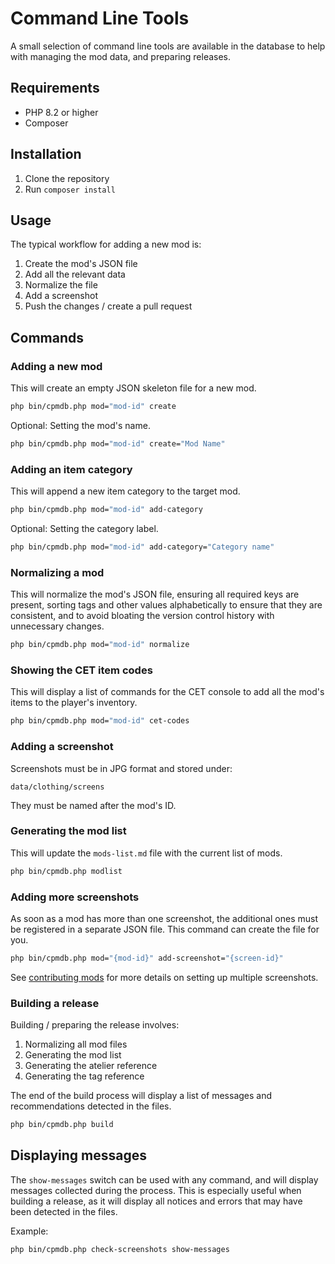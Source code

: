 # Command Line Tools

A small selection of command line tools are available in the
database to help with managing the mod data, and preparing 
releases.

## Requirements

- PHP 8.2 or higher
- Composer

## Installation

1. Clone the repository
2. Run `composer install`

## Usage

The typical workflow for adding a new mod is:

1. Create the mod's JSON file
2. Add all the relevant data
3. Normalize the file
4. Add a screenshot
5. Push the changes / create a pull request

## Commands

### Adding a new mod

This will create an empty JSON skeleton file for a new mod.

```bash
php bin/cpmdb.php mod="mod-id" create
```

Optional: Setting the mod's name.

```bash
php bin/cpmdb.php mod="mod-id" create="Mod Name"
```


### Adding an item category

This will append a new item category to the target mod.

```bash
php bin/cpmdb.php mod="mod-id" add-category
```

Optional: Setting the category label. 

```bash
php bin/cpmdb.php mod="mod-id" add-category="Category name"
```

### Normalizing a mod

This will normalize the mod's JSON file, ensuring all required 
keys are present, sorting tags and other values alphabetically
to ensure that they are consistent, and to avoid bloating the
version control history with unnecessary changes.

```bash
php bin/cpmdb.php mod="mod-id" normalize
```

### Showing the CET item codes

This will display a list of commands for the CET console to add
all the mod's items to the player's inventory.

```bash
php bin/cpmdb.php mod="mod-id" cet-codes
````

### Adding a screenshot

Screenshots must be in JPG format and stored under:

`data/clothing/screens` 

They must be named after the mod's ID.

### Generating the mod list

This will update the `mods-list.md` file with the current list of mods.

```bash
php bin/cpmdb.php modlist
```

### Adding more screenshots

As soon as a mod has more than one screenshot, the additional ones
must be registered in a separate JSON file. This command can create
the file for you.

```bash
php bin/cpmdb.php mod="{mod-id}" add-screenshot="{screen-id}"
```

See [contributing mods](contributing-mods.md) for more details on
setting up multiple screenshots.

### Building a release

Building / preparing the release involves:

1. Normalizing all mod files
2. Generating the mod list
3. Generating the atelier reference
4. Generating the tag reference

The end of the build process will display a list of 
messages and recommendations detected in the files.

```bash
php bin/cpmdb.php build
```

## Displaying messages

The `show-messages` switch can be used with any command, and will
display messages collected during the process. This is especially
useful when building a release, as it will display all notices and
errors that may have been detected in the files.

Example:

```bash
php bin/cpmdb.php check-screenshots show-messages
```
